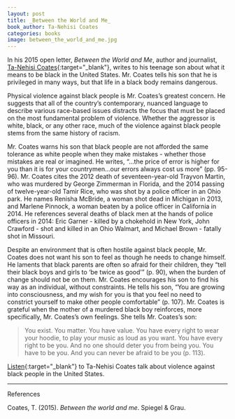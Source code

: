 ```yaml
---
layout: post
title: _Between the World and Me_
book_author: Ta-Nehisi Coates
categories: books
image: between_the_world_and_me.jpg
---
```


In his 2015 open letter, _Between the World and Me_, author and journalist,
[Ta-Nehisi Coates][1]{:target="_blank"}, writes to his teenage son about what it
means to be black in the United States. Mr. Coates tells his son that he is
privileged in many ways, but that life in a black body remains dangerous.

Physical violence against black people is Mr. Coates’s greatest concern. He
suggests that all of the country’s contemporary, nuanced language to describe
various race-based issues distracts the focus that must be placed on the most
fundamental problem of violence. Whether the aggressor is white, black, or any
other race, much of the violence against black people stems from the same
history of racism.

Mr. Coates warns his son that black people are not afforded the same tolerance
as white people when they make mistakes - whether those mistakes are real or
imagined. He writes, “...the price of error is higher for you than it is for
your countrymen...our errors always cost us more” (pp. 95-96). Mr. Coates cites
the 2012 death of seventeen-year-old Trayvon Martin, who was murdered by George
Zimmerman in Florida, and the 2014 passing of twelve-year-old Tamir Rice, who
was shot by a police officer in an Ohio park. He names Renisha McBride, a woman
shot dead in Michigan in 2013, and Marlene Pinnock, a woman beaten by a police
officer in California in 2014. He references several deaths of black men at the
hands of police officers in 2014: Eric Garner - killed by a chokehold in New
York, John Crawford - shot and killed in an Ohio Walmart, and Michael Brown -
fatally shot in Missouri.

Despite an environment that is often hostile against black people, Mr. Coates
does not want his son to feel as though he needs to change himself. He laments
that black parents are often so afraid for their children, they “tell their
black boys and girls to ‘be twice as good’” (p. 90), when the burden of change
should not be on them. Mr. Coates encourages his son to find his way as an
individual, without constraints. He tells his son, “You are growing into
consciousness, and my wish for you is that you feel no need to constrict
yourself to make other people comfortable” (p. 107). Mr. Coates is grateful when
the mother of a murdered black boy reinforces, more specifically, Mr. Coates’s
own feelings. She tells Mr. Coates’s son:

> You exist. You matter. You have value. You have every right to wear your
> hoodie, to play your music as loud as you want. You have every right to be
> you. And no one should deter you from being you. You have to be you. And you
> can never be afraid to be you (p. 113).

[Listen][2]{:target="_blank"} to Ta-Nehisi Coates talk about violence against
black people in the United States.

---
References

Coates, T. (2015). _Between the world and me_. Spiegel & Grau.

[1]: https://ta-nehisicoates.com
[2]: https://www.pbs.org/newshour/show/ta-nehisi-coates-accept-violence-african-americans-normal
